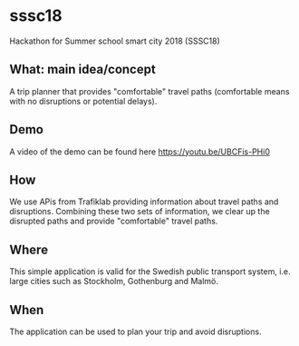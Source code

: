 # sssc18
Hackathon for Summer school smart city 2018 (SSSC18)

## What: main idea/concept
A trip planner that provides "comfortable" travel paths (comfortable means with no disruptions or potential delays).

## Demo
A video of the demo can be found here https://youtu.be/UBCFis-PHi0

## How
We use APis from Trafiklab providing information about travel paths and disruptions. Combining these two sets of information, we clear up the disrupted paths and provide "comfortable" travel paths.

## Where
This simple application is valid for the Swedish public transport system, i.e. large cities such as Stockholm, Gothenburg and Malmö.

## When
The application can be used to plan your trip and avoid disruptions.
